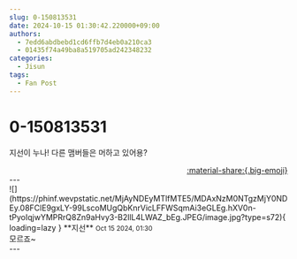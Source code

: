 ```yaml
---
slug: 0-150813531
date: 2024-10-15 01:30:42.220000+09:00
authors:
  - 7edd6abdbebd1cd6ffb7d4eb0a210ca3
  - 01435f74a49ba8a519705ad242348232
categories:
  - Jisun
tags:
  - Fan Post
---
```


# 0-150813531

<div class="post-container" markdown="1">
<div class="content-container md-sidebar__scrollwrap" markdown="1">

지선이 누나! 다른 맴버들은 머하고 있어용?

</div>
</div>

<div style="text-align: right;" markdown="1">
<a href="https://weverse.io/fromis9/fanpost/0-150813531" style="text-align: right;">:material-share:{.big-emoji}</a>
</div>
---

<div class="comments-container md-sidebar__scrollwrap" markdown="1">
<div class="comment" markdown="1">
<div class='id-container' markdown="1">
![](https://phinf.wevpstatic.net/MjAyNDEyMTlfMTE5/MDAxNzM0NTgzMjY0NDEy.08FClE9gxLY-99LscoMUgQbKnrVicLFFWSqmAi3eGLEg.hXV0n-tPyoIqjwYMPRrQ8Zn9aHvy3-B2llL4LWAZ_bEg.JPEG/image.jpg?type=s72){ loading=lazy }
**<span class="artist">지선</span>** <small>Oct 15 2024, 01:30</small><br>
</div>
<div class='comment-body' markdown="1">
모르죠~
</div>
</div>
</div>
---
